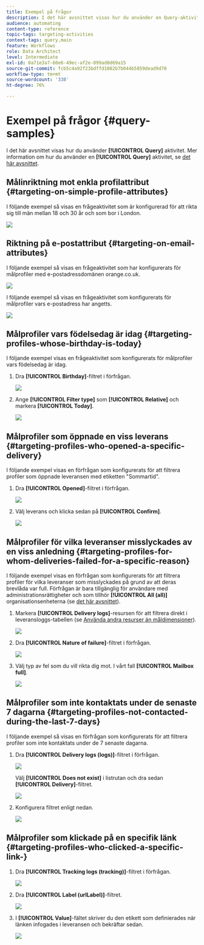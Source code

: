 ```yaml
---
title: Exempel på frågor
description: I det här avsnittet visas hur du använder en Query-aktivitet.
audience: automating
content-type: reference
topic-tags: targeting-activities
context-tags: query,main
feature: Workflows
role: Data Architect
level: Intermediate
exl-id: 0a71e3a7-60e6-49ec-af2e-099ad0d69a15
source-git-commit: fcb5c4a92f23bdffd1082b7b044b5859dead9d70
workflow-type: tm+mt
source-wordcount: '338'
ht-degree: 76%

---
```


# Exempel på frågor {#query-samples}

I det här avsnittet visas hur du använder **[!UICONTROL Query]** aktivitet. Mer information om hur du använder en **[!UICONTROL Query]** aktivitet, se [det här avsnittet](../../automating/using/query.md).

## Målinriktning mot enkla profilattribut {#targeting-on-simple-profile-attributes}

I följande exempel så visas en frågeaktivitet som är konfigurerad för att rikta sig till män mellan 18 och 30 år och som bor i London.

![](assets/query_sample_1.png)

## Riktning på e-postattribut {#targeting-on-email-attributes}

I följande exempel så visas en frågeaktivitet som har konfigurerats för målprofiler med e-postadressdomänen orange.co.uk.

![](assets/query_sample_emaildomain.png)

I följande exempel så visas en frågeaktivitet som konfigurerats för målprofiler vars e-postadress har angetts.

![](assets/query_sample_emailnotempty.png)

## Målprofiler vars födelsedag är idag {#targeting-profiles-whose-birthday-is-today}

I följande exempel visas en frågeaktivitet som konfigurerats för målprofiler vars födelsedag är idag.

1. Dra **[!UICONTROL Birthday]**-filtret i förfrågan.

   ![](assets/query_sample_birthday.png)

1. Ange **[!UICONTROL Filter type]** som **[!UICONTROL Relative]** och markera **[!UICONTROL Today]**.

   ![](assets/query_sample_birthday2.png)

## Målprofiler som öppnade en viss leverans {#targeting-profiles-who-opened-a-specific-delivery}

I följande exempel visas en förfrågan som konfigurerats för att filtrera profiler som öppnade leveransen med etiketten &quot;Sommartid&quot;.

1. Dra **[!UICONTROL Opened]**-filtret i förfrågan.

   ![](assets/query_sample_opened.png)

1. Välj leverans och klicka sedan på **[!UICONTROL Confirm]**.

   ![](assets/query_sample_opened2.png)

## Målprofiler för vilka leveranser misslyckades av en viss anledning {#targeting-profiles-for-whom-deliveries-failed-for-a-specific-reason}

I följande exempel visas en förfrågan som konfigurerats för att filtrera profiler för vilka leveranser som misslyckades på grund av att deras brevlåda var full.  Förfrågan är bara tillgänglig för användare med administrationsrättigheter och som tillhör **[!UICONTROL All (all)]** organisationsenheterna (se [det här avsnittet](../../administration/using/organizational-units.md)).

1. Markera **[!UICONTROL Delivery logs]**-resursen för att filtrera direkt i leveransloggs-tabellen (se [Använda andra resurser än måldimensioner](../../automating/using/using-resources-different-from-targeting-dimensions.md)).

   ![](assets/query_sample_failure1.png)

1. Dra **[!UICONTROL Nature of failure]**-filtret i förfrågan.

   ![](assets/query_sample_failure2.png)

1. Välj typ av fel som du vill rikta dig mot.  I vårt fall **[!UICONTROL Mailbox full]**.

   ![](assets/query_sample_failure3.png)

## Målprofiler som inte kontaktats under de senaste 7 dagarna {#targeting-profiles-not-contacted-during-the-last-7-days}

I följande exempel så visas en förfrågan som konfigurerats för att filtrera profiler som inte kontaktats under de 7 senaste dagarna.

1. Dra **[!UICONTROL Delivery logs (logs)]**-filtret i förfrågan.

   ![](assets/query_sample_7days.png)

   Välj **[!UICONTROL Does not exist]** i listrutan och dra sedan **[!UICONTROL Delivery]**-filtret.

   ![](assets/query_sample_7days1.png)

1. Konfigurera filtret enligt nedan.

   ![](assets/query_sample_7days2.png)

## Målprofiler som klickade på en specifik länk {#targeting-profiles-who-clicked-a-specific-link-}

1. Dra **[!UICONTROL Tracking logs (tracking)]**-filtret i förfrågan.

   ![](assets/query_sample_trackinglogs.png)

1. Dra **[!UICONTROL Label (urlLabel)]**-filtret.

   ![](assets/query_sample_trackinglogs2.png)

1. I **[!UICONTROL Value]**-fältet skriver du den etikett som definierades när länken infogades i leveransen och bekräftar sedan.

   ![](assets/query_sample_trackinglogs3.png)
